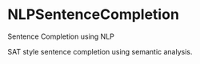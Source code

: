 # NLPSentenceCompletion
Sentence Completion using NLP

SAT style sentence completion using semantic analysis.
